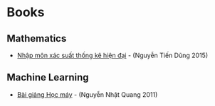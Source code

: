 # Books

## Mathematics

* [Nhập môn xác suất thống kê hiện đại](https://github.com/magizbox/books/tree/master/files/Nhap%20mon%20hien%20dai%20xac%20suat%20thong%20ke) - (Nguyễn Tiến Dũng 2015)

## Machine Learning

* [Bài giảng Học máy](https://github.com/magizbox/books/tree/master/files/hoc_may_nnq_2011) - (Nguyễn Nhật Quang 2011)